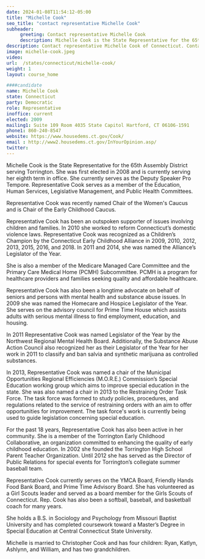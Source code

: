 ```yaml
---
date: 2024-01-08T11:54:12-05:00
title: "Michelle Cook"
seo_title: "contact representative Michelle Cook"
subheader:
     greeting: Contact representative Michelle Cook
     description: Michelle Cook is the State Representative for the 65th Assembly District serving Torrington. She was first elected in 2008 and is currently serving her eighth term in office. She currently serves as the Deputy Speaker Pro Tempore.  Representative Cook serves as a member of the Education, Human Services, Legislative Management, and Public Health Committees.
description: Contact representative Michelle Cook of Connecticut. Contact information for Michelle Cook includes email address, phone number, and mailing address.
image: michelle-cook.jpeg
video:
url:  /states/connecticut/michelle-cook/
weight: 1
layout: course_home

####candidate
name: Michelle Cook
state: Connecticut
party: Democratic
role: Representative
inoffice: current
elected: 2009
mailing1: Suite 109 Room 4035 State Capitol Hartford, CT 06106-1591
phone1: 860-240-8547
website: https://www.housedems.ct.gov/Cook/
email : http://www2.housedems.ct.gov/InYourOpinion.asp/
twitter:
---
```


Michelle Cook is the State Representative for the 65th Assembly District serving Torrington. She was first elected in 2008 and is currently serving her eighth term in office. She currently serves as the Deputy Speaker Pro Tempore.  Representative Cook serves as a member of the Education, Human Services, Legislative Management, and Public Health Committees.

Representative Cook was recently named Chair of the Women's Caucus and is Chair of the Early Childhood Caucus.

Representative Cook has been an outspoken supporter of issues involving children and families. In 2010 she worked to reform Connecticut’s domestic violence laws. Representative Cook was recognized as a Children’s Champion by the Connecticut Early Childhood Alliance in 2009, 2010, 2012, 2013, 2015, 2016, and 2018. In 2011 and 2014, she was named the Alliance’s Legislator of the Year.

She is also a member of the Medicare Managed Care Committee and the Primary Care Medical Home (PCMH) Subcommittee. PCMH is a program for healthcare providers and families seeking quality and affordable healthcare.

Representative Cook has also been a longtime advocate on behalf of seniors and persons with mental health and substance abuse issues. In 2009 she was named the Homecare and Hospice Legislator of the Year. She serves on the advisory council for Prime Time House which assists adults with serious mental illness to find employment, education, and housing.  

In 2011 Representative Cook was named Legislator of the Year by the Northwest Regional Mental Health Board. Additionally, the Substance Abuse Action Council also recognized her as their Legislator of the Year for her work in 2011 to classify and ban salvia and synthetic marijuana as controlled substances.

In 2013, Representative Cook was named a chair of the Municipal Opportunities Regional Efficiencies (M.O.R.E.) Commission’s Special Education working group which aims to improve special education in the state. She was also named a chair in 2013 to the Restraining Order Task Force. The task force was formed to study policies, procedures, and regulations related to the service of restraining orders with an aim to offer opportunities for improvement.  The task force's work is currently being used to guide legislation concerning special education.

For the past 18 years, Representative Cook has also been active in her community. She is a member of the Torrington Early Childhood Collaborative, an organization committed to enhancing the quality of early childhood education. In 2002 she founded the Torrington High School Parent Teacher Organization. Until 2012 she has served as the Director of Public Relations for special events for Torrington’s collegiate summer baseball team.

Representative Cook currently serves on the YMCA Board, Friendly Hands Food Bank Board, and Prime Time Advisory Board. She has volunteered as a Girl Scouts leader and served as a board member for the Girls Scouts of Connecticut. Rep. Cook has also been a softball, baseball, and basketball coach for many years.   

She holds a B.S. in Sociology and Psychology from Missouri Baptist University and has completed coursework toward a Master’s Degree in Special Education at Central Connecticut State University.

Michelle is married to Christopher Cook and has four children: Ryan, Katlyn, Ashlynn, and William, and has two grandchildren.
